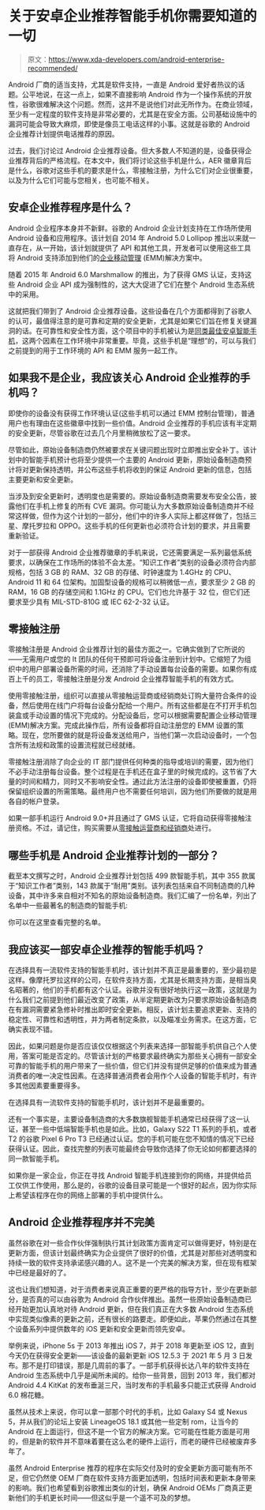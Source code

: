 # 关于安卓企业推荐智能手机你需要知道的一切

> 原文：<https://www.xda-developers.com/android-enterprise-recommended/>

Android 厂商的适当支持，尤其是软件支持，一直是 Android 爱好者热议的话题。公平地说，在这一点上，如果不直接影响 Android 作为一个操作系统的开放性，谷歌很难解决这个问题。然而，这并不是说他们对此无所作为。在商业领域，至少有一定程度的软件支持是非常必要的，尤其是在安全方面。公司基础设施中的漏洞可能会导致大麻烦，即使是像员工电话这样的小事。这就是谷歌的 Android 企业推荐计划提供电话推荐的原因。

过去，我们讨论过 Android 企业推荐设备。但大多数人不知道的是，设备获得企业推荐背后的严格流程。在本文中，我们将讨论这些手机是什么，AER 徽章背后是什么，谷歌对这些手机的要求是什么，零接触注册，为什么它们对企业很重要，以及为什么它们可能与您相关，也可能不相关。

## 安卓企业推荐程序是什么？

Android 企业程序本身并不新鲜。谷歌的 Android 企业计划支持在工作场所使用 Android 设备和应用程序。该计划自 2014 年 Android 5.0 Lollipop 推出以来就一直存在，从一开始，该计划就提供了 API 和其他工具，开发者可以使用这些工具将 Android 支持添加到他们的[企业移动管理](https://en.wikipedia.org/wiki/Enterprise_mobility_management) (EMM)解决方案中。

随着 2015 年 Android 6.0 Marshmallow 的推出，为了获得 GMS 认证，支持这些 Android 企业 API 成为强制性的，这大大促进了它们在整个 Android 生态系统中的采用。

这就把我们带到了 Android 企业推荐设备。这些设备在几个方面都得到了谷歌人的认可，最值得注意的是可靠和定期的安全更新，尤其是如果它们旨在修复关键漏洞的话。在可靠性和安全性方面，这个项目中的手机被认为是[同类最佳安卓智能手机](https://www.xda-developers.com/best-android-phones/)，这两个因素在工作环境中非常重要。毕竟，这些手机是“理想”的，可以与我们之前提到的用于工作环境的 API 和 EMM 服务一起工作。

## 如果我不是企业，我应该关心 Android 企业推荐的手机吗？

即使你的设备没有获得工作环境认证(这些手机可以通过 EMM 控制台管理)，普通用户也有理由在这些徽章中找到一些价值。Android 企业推荐的手机应该有半定期的安全更新，尽管谷歌在过去几个月里稍微放松了这一要求。

尽管如此，原始设备制造商仍然被要求在关键问题出现时立即推出安全补丁。该计划中的智能手机预计也将至少提供一个主要的 Android 更新，原始设备制造商预计将对更新保持透明，并公布这些手机将收到的保证 Android 更新的信息，包括主要更新和安全更新。

当涉及到安全更新时，透明度也是需要的。原始设备制造商需要发布安全公告，披露他们在手机上修复的所有 CVE 漏洞。你可能认为大多数原始设备制造商并不经常这样做，但作为这个计划的一部分，他们中的许多人实际上都这样做了，包括三星、摩托罗拉和 OPPO。这些手机的任何更新也必须符合计划的要求，并且需要重新验证。

对于一部获得 Android 企业推荐徽章的手机来说，它还需要满足一系列最低系统要求，以确保在工作场所的体验不会太差。“知识工作者”类别的设备必须符合内部规格，包括 3 GB 的 RAM、32 GB 的存储、时钟速度为 1.4GHz 的 CPU、Android 11 和 64 位架构。加固型设备的规格可以稍微低一点，要求至少 2 GB 的 RAM，16 GB 的存储空间和 1.1GHz 的 CPU。它们也允许基于 32 位，但它们还要求至少具有 MIL-STD-810G 或 IEC 62-2-32 认证。

## 零接触注册

零接触注册是 Android 企业推荐计划的最佳方面之一。它确实做到了它所说的——无需用户或您的 It 团队的任何干预即可将设备注册到计划中。它缩短了为组织中的用户部署设备所需的时间，还消除了手动设置每台设备的需要。如果你有成百上千的员工，零接触注册是分发 Android 企业推荐智能手机的有效方式。

使用零接触注册，组织可以直接从零接触运营商或经销商处订购大量符合条件的设备，然后使用在线门户将每台设备分配给一个用户。所有这些都是在不打开手机包装盒或手动设置的情况下完成的。分配设备后，您可以根据需要配置企业移动管理(EMM)解决方案。完成此操作后，所有设备都将自动注册您的 EMM 设置的策略。现在，您所要做的就是将设备发送给用户，当他们第一次启动设备时，一个包含所有法规和政策的设置流程就已经就绪。

零接触注册消除了向企业的 IT 部门提供任何种类的指导或培训的需要，因为他们不必手动注册每台设备。整个过程是在手机还在盒子里的时候完成的。这节省了大量的时间和精力，同时又不影响安全性。通过此方法注册的设备即使被重置，仍将保留组织设置的所需策略。最终用户也不需要任何培训，因为他们所要做的就是用各自的帐户登录。

如果一部手机运行 Android 9.0+并且通过了 GMS 认证，它将自动获得零接触注册资格。不过，请记住，购买需要从[零接触运营商和经销商](https://androidenterprisepartners.withgoogle.com/resellers/)处进行。

## 哪些手机是 Android 企业推荐计划的一部分？

截至本文撰写之时，Android 企业推荐计划包括 499 款智能手机，其中 355 款属于“知识工作者”类别，143 款属于“耐用”类别。该列表包括来自不同制造商的几种设备，其中许多来自相对不知名的原始设备制造商。我们汇编了一份名单，列出了名单中一些最著名的制造商的智能手机:

你可以在这里查看完整的名单。

## 我应该买一部安卓企业推荐的智能手机吗？

在选择具有一流软件支持的智能手机时，该计划并不真正是最重要的，至少最初是这样。像摩托罗拉这样的公司，在软件支持方面，尤其是长期支持方面，是相当臭名昭著的，他们的手机都有这个认证。谷歌并没有很好地执行这一政策，这就是为什么我们之前提到他们最近改变了政策，从半定期更新改为只要求原始设备制造商在有漏洞需要紧急修补时推出即时安全更新。相反，该计划主要追求更新、支持的稳定性、可靠性和透明性，并为两者制定条款，以及瞄准业务需求。在这方面，它确实表现不错。

因此，如果问题是你是否应该仅仅根据这个列表来选择一部智能手机供自己个人使用，答案可能是否定的。尽管该计划的严格要求最终确实为那些关心拥有一部安全可靠的智能手机的用户带来了一些价值，但它们并没有提供足够的价值来成为普通消费者的唯一决定性因素。在选择普通消费者会用作个人设备的智能手机时，有许多其他因素要重要得多。

在选择具有一流软件支持的智能手机时，该计划并不是最重要的。

还有一个事实是，主要设备制造商的大多数旗舰智能手机通常已经获得了这一认证，甚至一些中低端智能手机也是如此。比如，Galaxy S22 T1 系列的手机，或者 T2 的谷歌 Pixel 6 Pro T3 已经通过认证。您的手机可能在您不知情的情况下已经获得认证。因此，查找完整的列表可能最终会导致你选择了你无论如何都要选择的同一款智能手机。

如果你是一家企业，你正在寻找 Android 智能手机连接到你的网络，并提供给员工仅供工作使用，那么是的，谷歌的设备目录可能是一个很好的起点，因为你实际上希望该程序在你的网络上部署的手机中提供什么。

## Android 企业推荐程序并不完美

虽然谷歌在对一些合作伙伴强制执行其计划政策方面肯定可以做得更好，特别是在更新方面，但该计划最终确实为企业提供了很好的价值，尤其是对那些对透明度和持续一致的软件支持承诺感兴趣的人。这不是一个完美的解决方案，但在现有框架中已经是最好的了。

这也让我们想知道，对于消费者来说真正重要的更严格的指导方针，至少在更新部分，是否真的可以由谷歌为 Android 合作伙伴推出。虽然一些原始设备制造商已经开始更加认真地对待 Android 更新，但在我们真正在大多数 Android 生态系统中实现类似像素的更新之前，还有很长的路要走。即便如此，苹果仍然通过在其整个设备系列中提供数年的 iOS 更新和安全更新而领先安卓。

举例来说，iPhone 5s 于 2013 年推出 iOS 7，并于 2018 年更新至 iOS 12，直到今天仍在获得安全更新——该设备的最新更新 iOS 12.5.3 于 2021 年 5 月 3 日发布。那不是打印错误，那是几周前的事了。一部手机获得长达八年的软件支持在 Android 生态系统中几乎是闻所未闻的。给你一些背景，回到 2013 年，我们都对 Android 4.4 KitKat 的发布垂涎三尺，当时发布的手机最多只能正式获得 Android 6.0 棉花糖。

虽然从技术上来说，你可以拿一部那个时代的手机，比如 Galaxy S4 或 Nexus 5，并从我们的论坛上安装 LineageOS 18.1 或其他一些定制 rom，让当今的 Android 在上面运行，但这不是一个官方的解决方案。它可能在性能方面是可用的，但是新的软件并不意味着要在这么老的硬件上运行，而老的硬件已经被废弃多年了。

虽然 Android Enterprise 推荐的程序在实际交付及时的安全更新方面可能有所不足，但它仍然使 OEM 厂商在软件支持方面更加透明，包括时间表和更新本身带来的影响。我们也希望看到谷歌推出类似的计划，确保 Android OEMs 厂商真正更新他们的手机更长时间——但这似乎是一个遥不可及的梦想。